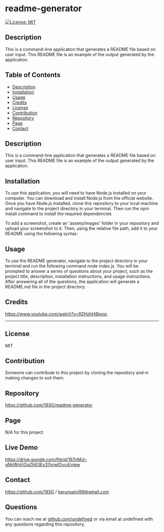 # readme-generator

  [![License: MIT](https://img.shields.io/badge/License-MIT-yellow.svg)](https://opensource.org/licenses/MIT)

  ## Description
  
  This is a command-line application that generates a README file based on user input. This README file is an example of the output generated by the application.
  
  ## Table of Contents
  
  - [Description](#description)
  - [Installation](#installation)
  - [Usage](#usage)
  - [Credits](#credits)
  - [License](#license)
  - [Contribution](#contribution)
  - [Repository](#repository)
  - [Page](#page)
  - [Contact](#contact)
  
  ## Description
  
  This is a command-line application that generates a README file based on user input. This README file is an example of the output generated by the application.
  
  ## Installation
  
  To use this application, you will need to have Node.js installed on your computer. You can download and install Node.js from the official website. Once you have Node.js installed, clone this repository to your local machine and navigate to the project directory in your terminal. Then run the npm install command to install the required dependencies 
  
  To add a screenshot, create an 'assets/images' folder in your repository and upload your screenshot to it. Then, using the relative file path, add it to your README using the following syntax:

  
  ## Usage
  
  To use the README generator, navigate to the project directory in your terminal and run the following command node index.js. You will be prompted to answer a series of questions about your project, such as the project title, description, installation instructions, and usage instructions. After answering all of the questions, the application will generate a README.md file in the project directory.
  
  ## Credits
  
  https://www.youtube.com/watch?v=9ZHzhHiBwqc
  
  ---
  
  ## License
  
  MIT
  
  ## Contribution
  
  Someone can contribute to this project by cloning the repository and m making changes to suit them.
  
  ## Repository
  
  https://github.com/193G/readme-generator

  ## Page
  
  N/A for this project

  ## Live Demo
  https://drive.google.com/file/d/187nMJr-gNkWnVjOqZhE0Ev37orwlOvcd/view

  ## Contact
  
  https://github.com/193G / harunsaini99@gmail.com

  ## Questions
  
  You can reach me at [github.com/undefined](https://github.com/undefined) or via email at undefined with any questions regarding this repository.
